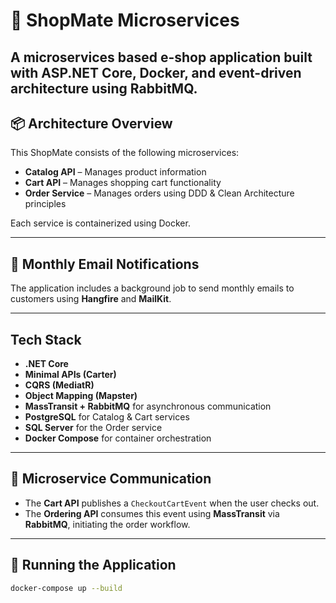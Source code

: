 
# 🛒 ShopMate Microservices
A  microservices based e-shop application built with ASP.NET Core, Docker, and event-driven architecture using RabbitMQ.
---

## 📦 Architecture Overview

This ShopMate consists of the following microservices:

- **Catalog API** – Manages product information
- **Cart API** – Manages shopping cart functionality
- **Order Service** – Manages orders using DDD & Clean Architecture principles

Each service is containerized using Docker.

---
## 📧 Monthly Email Notifications

The application includes a background job to send monthly emails to customers using **Hangfire** and **MailKit**.

---
##  Tech Stack

- **.NET Core**
- **Minimal APIs (Carter)**
- **CQRS (MediatR)**
- **Object Mapping (Mapster)**
- **MassTransit + RabbitMQ** for asynchronous communication
- **PostgreSQL** for Catalog & Cart services
- **SQL Server** for the Order service
- **Docker Compose** for container orchestration
---

## 🔄 Microservice Communication

- The **Cart API** publishes a `CheckoutCartEvent` when the user checks out.
- The **Ordering API** consumes this event using **MassTransit** via **RabbitMQ**, initiating the order workflow.

---

## 🐳 Running the Application

```bash
docker-compose up --build
```
